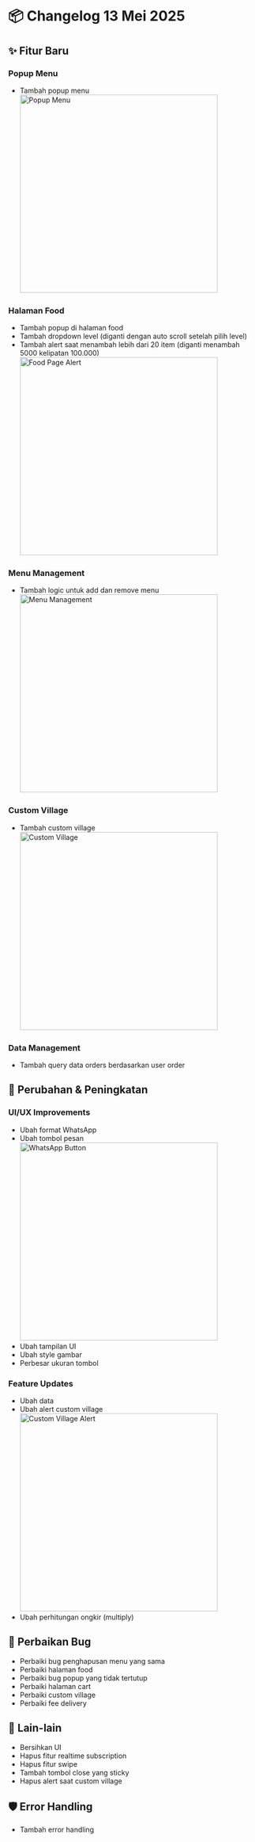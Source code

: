 # 📦 Changelog 13 Mei 2025

## ✨ Fitur Baru

### Popup Menu

- Tambah popup menu
  <img src="https://github.com/user-attachments/assets/6bbe7e65-5db9-4650-9d3e-070c82469549" alt="Popup Menu" width="400">

### Halaman Food

- Tambah popup di halaman food
- Tambah dropdown level (diganti dengan auto scroll setelah pilih level)
- Tambah alert saat menambah lebih dari 20 item (diganti menambah 5000 kelipatan 100.000)
  <img src="https://github.com/user-attachments/assets/ac3b1b25-4bf8-4c18-aa88-9e2fb835bb2a" alt="Food Page Alert" width="400">

### Menu Management

- Tambah logic untuk add dan remove menu
  <img src="https://github.com/user-attachments/assets/0677ead4-49ea-4f08-a16b-f8c415b6420c" alt="Menu Management" width="400">

### Custom Village

- Tambah custom village
  <img src="https://github.com/user-attachments/assets/1bc1e455-c741-4137-a48a-da54456ea174" alt="Custom Village" width="400">

### Data Management

- Tambah query data orders berdasarkan user order

## 🔧 Perubahan & Peningkatan

### UI/UX Improvements

- Ubah format WhatsApp
- Ubah tombol pesan
  <img src="https://github.com/user-attachments/assets/bad23ffd-50e2-4e77-a172-672ef82bc6cb" alt="WhatsApp Button" width="400">
- Ubah tampilan UI
- Ubah style gambar
- Perbesar ukuran tombol

### Feature Updates

- Ubah data
- Ubah alert custom village
  <img src="https://github.com/user-attachments/assets/163873cf-bd47-482b-89f5-b248003bd37c" alt="Custom Village Alert" width="400">
- Ubah perhitungan ongkir (multiply)

## 🐛 Perbaikan Bug

- Perbaiki bug penghapusan menu yang sama
- Perbaiki halaman food
- Perbaiki bug popup yang tidak tertutup
- Perbaiki halaman cart
- Perbaiki custom village
- Perbaiki fee delivery

## 🧹 Lain-lain

- Bersihkan UI
- Hapus fitur realtime subscription
- Hapus fitur swipe
- Tambah tombol close yang sticky
- Hapus alert saat custom village

## 🛡️ Error Handling

- Tambah error handling
